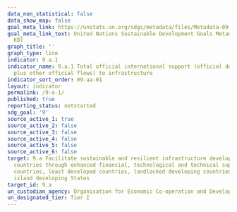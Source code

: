 ```yaml
---
data_non_statistical: false
data_show_map: false
goal_meta_link: https://unstats.un.org/sdgs/metadata/files/Metadata-09-0A-01.pdf
goal_meta_link_text: United Nations Sustainable Development Goals Metadata (PDF 208
  KB)
graph_title: ''
graph_type: line
indicator: 9.a.1
indicator_name: 9.a.1 Total official international support (official development assistance
  plus other official flows) to infrastructure
indicator_sort_order: 09-aa-01
layout: indicator
permalink: /9-a-1/
published: true
reporting_status: notstarted
sdg_goal: '9'
source_active_1: true
source_active_2: false
source_active_3: false
source_active_4: false
source_active_5: false
source_active_6: false
target: 9.a Facilitate sustainable and resilient infrastructure development in developing
  countries through enhanced financial, technological and technical support to African
  countries, least developed countries, landlocked developing countries and small
  island developing States
target_id: 9.a
un_custodian_agency: Organisation for Economic Co-operation and Development (OECD)
un_designated_tier: Tier I
---
```

